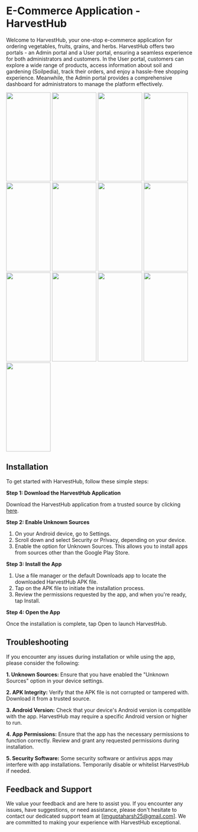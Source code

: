 # E-Commerce Application - HarvestHub
Welcome to HarvestHub, your one-stop e-commerce application for ordering vegetables, fruits, grains, and herbs. HarvestHub offers two portals - an Admin portal and a User portal, ensuring a seamless experience for both administrators and customers. In the User portal, customers can explore a wide range of products, access information about soil and gardening (Soilpedia), track their orders, and enjoy a hassle-free shopping experience. Meanwhile, the Admin portal provides a comprehensive dashboard for administrators to manage the platform effectively.

<img src="https://github.com/imguptaharsh/HarvestHub/assets/111433732/09075209-ec90-47ef-aadb-30f13890a994" width="120" height="240">
<img src="https://github.com/imguptaharsh/HarvestHub/assets/111433732/2f10a97c-0807-40bb-9b7d-3b52a519cd8e" width="120" height="240">
<img src="https://github.com/imguptaharsh/HarvestHub/assets/111433732/33f6504e-2c1f-4ed2-8999-b32b02b434c6" width="120" height="240">
<img src="https://github.com/imguptaharsh/HarvestHub/assets/111433732/8d4431f1-439a-4dcb-9057-d716653c531a" width="120" height="240">
<img src="https://github.com/imguptaharsh/HarvestHub/assets/111433732/de843761-7e70-4615-bc19-e11ae4255b9f" width="120" height="240">
<img src="https://github.com/imguptaharsh/HarvestHub/assets/111433732/d8b853f5-bbff-4b4d-bffb-f8f20a3c1622" width="120" height="240">
<img src="https://github.com/imguptaharsh/HarvestHub/assets/111433732/3f03cac6-d9df-4940-85a7-3fbc015de07d" width="120" height="240">
<img src="https://github.com/imguptaharsh/HarvestHub/assets/111433732/5e395f5f-d559-47ea-a802-2b5ba4e65b53" width="120" height="240">
<img src="https://github.com/imguptaharsh/HarvestHub/assets/111433732/f1e187ab-603d-4646-bc52-15ecf78ff16f" width="120" height="240">
<img src="https://github.com/imguptaharsh/HarvestHub/assets/111433732/773dd2b7-71c5-4485-b787-086b458dbb7e" width="120" height="240">
<img src="https://github.com/imguptaharsh/HarvestHub/assets/111433732/c814a625-74be-4210-9cdf-8fbf2414a2c2" width="120" height="240">
<img src="https://github.com/imguptaharsh/HarvestHub/assets/111433732/2ee6518f-4f03-4ab2-a0f1-3f653e4009a4" width="120" height="240">
<img src="https://github.com/imguptaharsh/HarvestHub/assets/111433732/904d7053-95a7-46ab-9b28-359905f7c180" width="120" height="240">

## Installation

To get started with HarvestHub, follow these simple steps:

**Step 1: Download the HarvestHub Application**

Download the HarvestHub application from a trusted source by clicking [here](#).

**Step 2: Enable Unknown Sources**

1. On your Android device, go to Settings.
2. Scroll down and select Security or Privacy, depending on your device.
3. Enable the option for Unknown Sources. This allows you to install apps from sources other than the Google Play Store.

**Step 3: Install the App**

1. Use a file manager or the default Downloads app to locate the downloaded HarvestHub APK file.
2. Tap on the APK file to initiate the installation process.
3. Review the permissions requested by the app, and when you're ready, tap Install.

**Step 4: Open the App**

Once the installation is complete, tap Open to launch HarvestHub.

## Troubleshooting

If you encounter any issues during installation or while using the app, please consider the following:

**1. Unknown Sources:** Ensure that you have enabled the "Unknown Sources" option in your device settings.

**2. APK Integrity:** Verify that the APK file is not corrupted or tampered with. Download it from a trusted source.

**3. Android Version:** Check that your device's Android version is compatible with the app. HarvestHub may require a specific Android version or higher to run.

**4. App Permissions:** Ensure that the app has the necessary permissions to function correctly. Review and grant any requested permissions during installation.

**5. Security Software:** Some security software or antivirus apps may interfere with app installations. Temporarily disable or whitelist HarvestHub if needed.

## Feedback and Support

We value your feedback and are here to assist you. If you encounter any issues, have suggestions, or need assistance, please don't hesitate to contact our dedicated support team at [imguptaharsh25@gmail.com]. We are committed to making your experience with HarvestHub exceptional.
